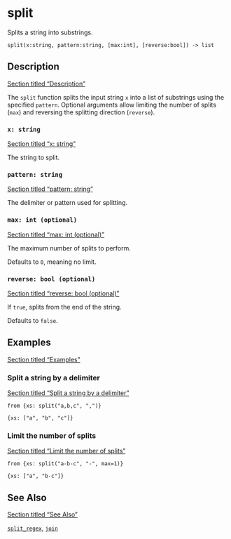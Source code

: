 # split

Splits a string into substrings.

```tql
split(x:string, pattern:string, [max:int], [reverse:bool]) -> list
```

## Description

[Section titled “Description”](#description)

The `split` function splits the input string `x` into a list of substrings using the specified `pattern`. Optional arguments allow limiting the number of splits (`max`) and reversing the splitting direction (`reverse`).

### `x: string`

[Section titled “x: string”](#x-string)

The string to split.

### `pattern: string`

[Section titled “pattern: string”](#pattern-string)

The delimiter or pattern used for splitting.

### `max: int (optional)`

[Section titled “max: int (optional)”](#max-int-optional)

The maximum number of splits to perform.

Defaults to `0`, meaning no limit.

### `reverse: bool (optional)`

[Section titled “reverse: bool (optional)”](#reverse-bool-optional)

If `true`, splits from the end of the string.

Defaults to `false`.

## Examples

[Section titled “Examples”](#examples)

### Split a string by a delimiter

[Section titled “Split a string by a delimiter”](#split-a-string-by-a-delimiter)

```tql
from {xs: split("a,b,c", ",")}
```

```tql
{xs: ["a", "b", "c"]}
```

### Limit the number of splits

[Section titled “Limit the number of splits”](#limit-the-number-of-splits)

```tql
from {xs: split("a-b-c", "-", max=1)}
```

```tql
{xs: ["a", "b-c"]}
```

## See Also

[Section titled “See Also”](#see-also)

[`split_regex`](/reference/functions/split_regex), [`join`](/reference/functions/join)